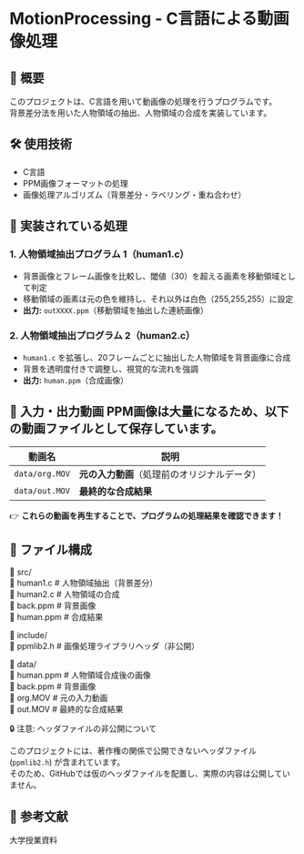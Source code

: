 # MotionProcessing - C言語による動画像処理

## 📌 概要
このプロジェクトは、C言語を用いて動画像の処理を行うプログラムです。  
背景差分法を用いた人物領域の抽出、人物領域の合成を実装しています。

## 🛠 使用技術
- C言語
- PPM画像フォーマットの処理
- 画像処理アルゴリズム（背景差分・ラベリング・重ね合わせ）

## 🔧 実装されている処理
### **1. 人物領域抽出プログラム 1（human1.c）**
- 背景画像とフレーム画像を比較し、閾値（30）を超える画素を移動領域として判定
- 移動領域の画素は元の色を維持し、それ以外は白色（255,255,255）に設定
- **出力:** `outXXXX.ppm`（移動領域を抽出した連続画像）

### **2. 人物領域抽出プログラム 2（human2.c）**
- `human1.c` を拡張し、20フレームごとに抽出した人物領域を背景画像に合成
- 背景を透明度付きで調整し、視覚的な流れを強調
- **出力:** `human.ppm`（合成画像）

## 🎥 入力・出力動画 PPM画像は大量になるため、以下の動画ファイルとして保存しています。 
| 動画名 | 説明 | 
|------|------|
 | `data/org.MOV` | **元の入力動画**（処理前のオリジナルデータ） |  
 | `data/out.MOV` | **最終的な合成結果** | 
 
 👉 **これらの動画を再生することで、プログラムの処理結果を確認できます！**

## 📂 ファイル構成
📂 src/    
📜 human1.c # 人物領域抽出（背景差分）   
📜 human2.c # 人物領域の合成   
📜 back.ppm # 背景画像   
📜 human.ppm # 合成結果  

📂 include/    
📜 ppmlib2.h # 画像処理ライブラリヘッダ（非公開）  

📂 data/  
📜 human.ppm # 人物領域合成後の画像  
📜 back.ppm # 背景画像  
📜 org.MOV # 元の入力動画   
📜 out.MOV # 最終的な合成結果  

🔒 注意: ヘッダファイルの非公開について

このプロジェクトには、著作権の関係で公開できないヘッダファイル (`ppmlib2.h`) が含まれています。  
そのため、GitHubでは仮のヘッダファイルを配置し、実際の内容は公開していません。

## 📜 参考文献
大学授業資料
